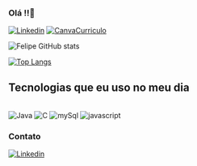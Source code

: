 ### Olá !!👋

[![Linkedin](https://img.shields.io/badge/LinkedIn-0077B5?style=for-the-badge&logo=linkedin&logoColor=white)](https://www.linkedin.com/in/felipe-bezerra-de-almeida-376b49230/) [![CanvaCurriculo](https://img.shields.io/badge/Canva-%2300C4CC.svg?&style=for-the-badge&logo=Canva&logoColor=white)](https://www.canva.com/design/DAFslS6iYZg/q2Myu2IqR7J96v7HQfa3kQ/edit?utm_content=DAFslS6iYZg&utm_campaign=designshare&utm_medium=link2&utm_source=sharebutton)

![Felipe GitHub stats](https://github-readme-stats.vercel.app/api?username=FelipeBalmeida&show_icons=true&theme=radical)

[![Top Langs](https://github-readme-stats.vercel.app/api/top-langs/?username=FelipeBalmeida&layout=pie)](https://github.com/anuraghazra/github-readme-stats)    

## Tecnologias que eu uso no meu dia

<div styLe="dysplay: inline_block"><br/>
    <img aling="center" alt="Java" src="https://img.shields.io/badge/Java-ED8B00?style=for-the-badge&logo=openjdk&logoColor=white" />
    <img aling="center" alt="C" src="https://img.shields.io/badge/C-00599C?style=for-the-badge&logo=c&logoColor=white" />
    <img aling="center" alt="mySql" src="https://img.shields.io/badge/MySQL-00000F?style=for-the-badge&logo=mysql&logoColor=white" />
    <img aling="center" alt="javascript" src="https://img.shields.io/badge/JavaScript-F7DF1E?style=for-the-badge&logo=javascript&logoColor=black" />
</div>

### Contato

[![Linkedin](https://img.shields.io/badge/Gmail-D14836?style=for-the-badge&logo=gmail&logoColor=white)](felipebezerradealmeida@gmail.com)
